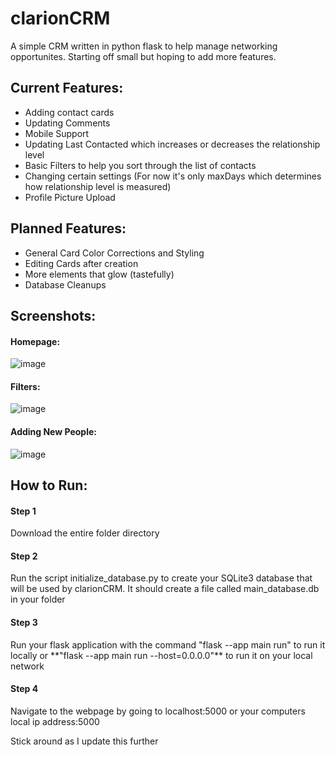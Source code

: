 # clarionCRM
A simple CRM written in python flask to help manage networking opportunites. Starting off small but hoping to add more features.

<h2>Current Features:</h2>

* Adding contact cards
* Updating Comments
* Mobile Support
* Updating Last Contacted which increases or decreases the relationship level
* Basic Filters to help you sort through the list of contacts
* Changing certain settings (For now it's only maxDays which determines how relationship level is measured)
* Profile Picture Upload

<h2>Planned Features:</h2>

* General Card Color Corrections and Styling
* Editing Cards after creation
* More elements that glow (tastefully)
* Database Cleanups

<h2>Screenshots:</h2>
<h4>Homepage: </h4>

![image](https://github.com/user-attachments/assets/b1782051-3448-44ae-8aa9-0f0b19e1d83c)

<h4>Filters: </h4>

![image](https://github.com/user-attachments/assets/c427244b-c93a-411c-80b3-0faea6f91466)

<h4>Adding New People: </h4>

![image](https://github.com/user-attachments/assets/0dafc09d-4aff-4817-9f22-78336653c17b)

<h2>How to Run:</h2>

<h4>Step 1</h4>
Download the entire folder directory

<h4>Step 2</h4>
Run the script initialize_database.py to create your SQLite3 database that will be used by clarionCRM. It should create a file called main_database.db in your folder

<h4>Step 3</h4>
Run your flask application with the command "flask --app main run" to run it locally or **"flask --app main run --host=0.0.0.0"** to run it on your local network

<h4>Step 4</h4>
Navigate to the webpage by going to localhost:5000 or your computers local ip address:5000


Stick around as I update this further
